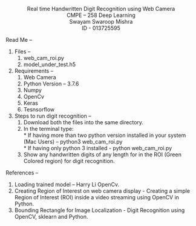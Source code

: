 <p align="center">
  Real time Handwritten Digit Recognition using Web Camera<br/>
  CMPE – 258 Deep Learning<br/>
  Swayam Swaroop Mishra<br/>
  ID - 013725595<br/>
</p>

Read Me – 
1.	Files –   
    1. web_cam_roi.py  
    2. model_under_test.h5  
2.	Requirements –   
    1. Web Camera  
    2. Python Version – 3.7.6  
    3. Numpy  
    4. OpenCv  
    5. Keras  
    6. Tesnsorflow   
3.	Steps to run digit recognition –  
    1. Download both the files into the same directory.  
    2. In the terminal type:  
            * If having more than two python version installed in your system (Mac Users) – python3 web_cam_roi.py   
            * If having only python 3 installed - python web_cam_roi.py
    3. Show any handwritten digits of any length for in the ROI (Green Colored region) for digit recognition.  

References – 
1.	Loading trained model – Harry Li OpenCv. 
2.	Creating Region of Interest on web camera display - Creating a simple Region of Interest (ROI) inside a video streaming using OpenCV in Python.			    
3.	Bounding Rectangle for Image Localization - Digit Recognition using OpenCV, sklearn and Python. 
